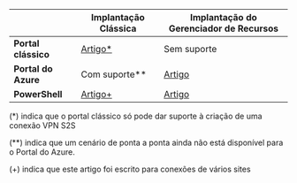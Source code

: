 | | **Implantação Clássica** | **Implantação do Gerenciador de Recursos** |
|----------------------------------------|--------------|----------------------|
| **Portal clássico** |[Artigo*](../articles/vpn-gateway/vpn-gateway-site-to-site-create.md) | Sem suporte |
| **Portal do Azure** | Com suporte** | [Artigo](vpn-gateway-howto-site-to-site-resource-manager-portal.md)|
| **PowerShell** |[Artigo+](..articles/vpn-gateway/vpn-gateway-multi-site.md) | [Artigo](..articles/vpn-gateway/vpn-gateway-create-site-to-site-rm-powershell.md)| 

(*) indica que o portal clássico só pode dar suporte à criação de uma conexão VPN S2S

(**) indica que um cenário de ponta a ponta ainda não está disponível para o Portal do Azure.

(+) indica que este artigo foi escrito para conexões de vários sites

<!---HONumber=AcomDC_0803_2016-->